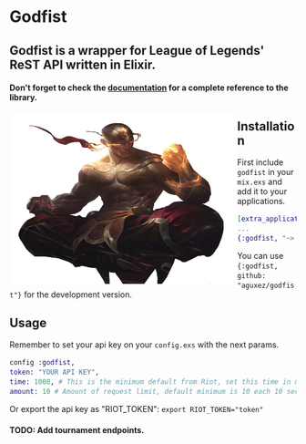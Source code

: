 # Godfist

## Godfist is a wrapper for League of Legends' ReST API written in Elixir.

#### Don't forget to check the [documentation](https://hexdocs.pm/godfist/Godfist.html) for a complete reference to the library.

<img src="priv/godfist.png" alt="Notify" width="400" height="300" align="left" />

## Installation

First include `godfist` in your `mix.exs` and add it to your applications.

```elixir
[extra_applications: :godfist, ...]
...
{:godfist, "~> 0.2.2"}
```

You can use `{:godfist, github: "aguxez/godfist"}` for the development version.

## Usage
Remember to set your api key on your `config.exs` with the next params.

```elixir
config :godfist,
token: "YOUR API KEY",
time: 1000, # This is the minimum default from Riot, set this time in miliseconds.
amount: 10 # Amount of request limit, default minimum is 10 each 10 seconds.
```

Or export the api key as "RIOT_TOKEN": `export RIOT_TOKEN="token"`


#### TODO: Add tournament endpoints.
